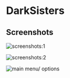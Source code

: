 # DarkSisters

## Screenshots


![screenshots:1](https://github.com/Thunderkilll/Desert-Chicha/blob/master/Assets/captures/2019-05-29_22-18-35.png)  


![screenshots:2](https://github.com/Thunderkilll/Desert-Chicha/blob/master/Assets/captures/2019-05-29_4-35-55.png) 

![main menu/ options](https://github.com/Thunderkilll/Desert-Chicha/blob/master/Assets/captures//olli-hihnala-zombie-apocalypse-olli-hihnala.jpg)
